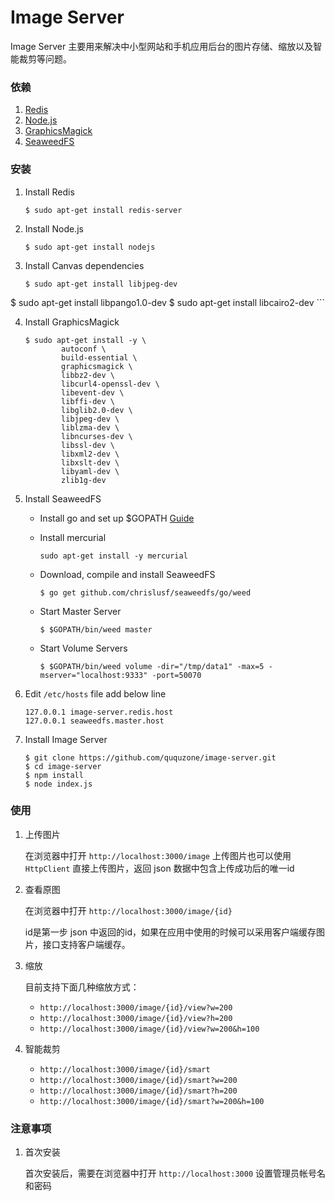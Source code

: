 Image Server
============

Image Server 主要用来解决中小型网站和手机应用后台的图片存储、缩放以及智能裁剪等问题。

### 依赖

1. [Redis](http://redis.io/)
2. [Node.js](https://nodejs.org/en/)
3. [GraphicsMagick](http://www.graphicsmagick.org/)
4. [SeaweedFS](https://github.com/chrislusf/seaweedfs)

### 安装

1. Install Redis

	```
	$ sudo apt-get install redis-server
	```

2. Install Node.js

	```
	$ sudo apt-get install nodejs
	```

3. Install Canvas dependencies

	```
	$ sudo apt-get install libjpeg-dev
  $ sudo apt-get install libpango1.0-dev
  $ sudo apt-get install libcairo2-dev
	```

4. Install GraphicsMagick

	```
	$ sudo apt-get install -y \
			autoconf \
			build-essential \
			graphicsmagick \
			libbz2-dev \
			libcurl4-openssl-dev \
			libevent-dev \
			libffi-dev \
			libglib2.0-dev \
			libjpeg-dev \
			liblzma-dev \
			libncurses-dev \
			libssl-dev \
			libxml2-dev \
			libxslt-dev \
			libyaml-dev \
			zlib1g-dev
	```

5. Install SeaweedFS

	- Install go and set up $GOPATH [Guide](https://golang.org/doc/install)
	- Install mercurial

		```
		sudo apt-get install -y mercurial
		```

	- Download, compile and install SeaweedFS

		```
		$ go get github.com/chrislusf/seaweedfs/go/weed
		```

	- Start Master Server

		```
		$ $GOPATH/bin/weed master
		```

	- Start Volume Servers

		```
		$ $GOPATH/bin/weed volume -dir="/tmp/data1" -max=5 -mserver="localhost:9333" -port=50070
		```

6. Edit `/etc/hosts` file add below line

	```
	127.0.0.1 image-server.redis.host
	127.0.0.1 seaweedfs.master.host
	```

7. Install Image Server

	```
	$ git clone https://github.com/ququzone/image-server.git
	$ cd image-server
	$ npm install
	$ node index.js
	```

### 使用

1. 上传图片

	在浏览器中打开 `http://localhost:3000/image` 上传图片也可以使用 `HttpClient` 直接上传图片，返回 json 数据中包含上传成功后的唯一id

2. 查看原图

	在浏览器中打开 `http://localhost:3000/image/{id}`

	id是第一步 json 中返回的id，如果在应用中使用的时候可以采用客户端缓存图片，接口支持客户端缓存。

3. 缩放

	目前支持下面几种缩放方式：
	- `http://localhost:3000/image/{id}/view?w=200`
	- `http://localhost:3000/image/{id}/view?h=200`
	- `http://localhost:3000/image/{id}/view?w=200&h=100`

4. 智能裁剪

	- `http://localhost:3000/image/{id}/smart`
	- `http://localhost:3000/image/{id}/smart?w=200`
	- `http://localhost:3000/image/{id}/smart?h=200`
	- `http://localhost:3000/image/{id}/smart?w=200&h=100`

### 注意事项

1. 首次安装

	首次安装后，需要在浏览器中打开 `http://localhost:3000` 设置管理员帐号名和密码
